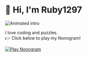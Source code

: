 # 👋 Hi, I'm Ruby1297

![Animated intro](assets/intro.gif)

I love coding and puzzles.  
👉 Click below to play my Nonogram!

[![Play Nonogram](https://img.shields.io/badge/Play-Nonogram-blue?style=for-the-badge)](https://ruby1297.github.io/nonograms/)
